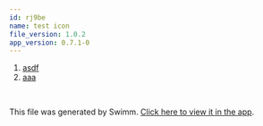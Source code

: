 ```yaml
---
id: rj9be
name: test icon
file_version: 1.0.2
app_version: 0.7.1-0
---
```


<!-- Steps - Do not remove this comment -->
1. [asdf](asdf.7kqd4.sw.md)
2. [aaa](aaa.lrj3w.sw.md)


<br/>

This file was generated by Swimm. [Click here to view it in the app](http://localhost:5000/repos/Z2l0aHViJTNBJTNBSGV2ZXIlM0ElM0FhbWl0MjA2/docs/rj9be).